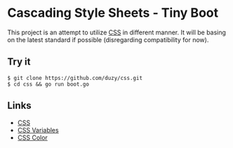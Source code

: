 # Cascading Style Sheets - Tiny Boot

This project is an attempt to utilize [CSS][css] in different manner. It will be
basing on the latest standard if possible (disregarding compatibility for now).

Try it
-------

```shell
$ git clone https://github.com/duzy/css.git
$ cd css && go run boot.go
```

Links
-----

  * [CSS][css]
  * [CSS Variables][css-var]
  * [CSS Color][css-color]

[css]: https://www.w3.org/TR/CSS/
[css-var]: https://www.w3.org/TR/css-variables/
[css-color]: https://www.w3.org/TR/css3-color/
